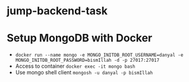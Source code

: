 # jump-backend-task

# Setup MongoDB with Docker
- `docker run --name mongo -e MONGO_INITDB_ROOT_USERNAME=danyal -e MONGO_INITDB_ROOT_PASSWORD=bismIllah -d -p 27017:27017`
- Access to container `docker exec -it mongo bash`
- Use mongo shell client `mongosh -u danyal -p bismIllah`